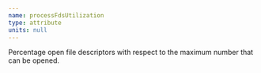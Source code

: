 ```yaml
---
name: processFdsUtilization
type: attribute
units: null
---
```


Percentage open file descriptors with respect to the maximum number that can be opened.
